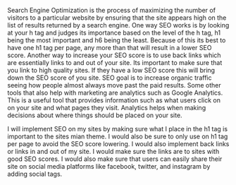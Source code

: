 Search Engine Optimization is the process of maximizing the number of visitors to a particular website by ensuring that the site appears high on the list of results returned by a search engine. One way SEO works is by looking at your h tag and judges its importance based on the level of the h tag, h1 being the most important and h6 being the least. Because of this its best to have one h1 tag per page, any more than that will result in a lower SEO score. Another way to increase your SEO score is to use back links which are essentially links to and out of your site. Its important to make sure that you link to high quality sites. If they have a low SEO score this will bring down the SEO score of you site. SEO goal is to increase organic traffic seeing how people almost always move past the paid results. Some other tools that also help with marketing are analytics such as Google Analytics. This is a useful tool that provides information such as what users click on on your site and what pages they visit. Analytics helps when making decisions about where things should be placed on your site. 

I will implement SEO on my sites by making sure what I place in the h1 tag is important to the sites mian theme. I would also be sure to only use on h1 tag per page to avoid the SEO score lowering. I would also implement back links or links in and out of my site. I would make sure the links are to sites with good SEO scores. I would also make sure that users can easily share their site on social media platforms like facebook, twitter, and instagram by adding social tags. 